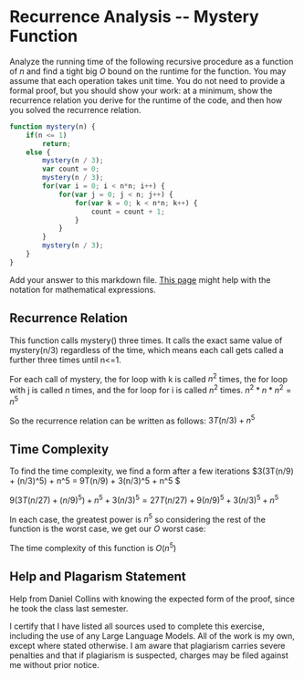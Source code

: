 # Recurrence Analysis -- Mystery Function

Analyze the running time of the following recursive procedure as a function of
$n$ and find a tight big $O$ bound on the runtime for the function. You may
assume that each operation takes unit time. You do not need to provide a formal
proof, but you should show your work: at a minimum, show the recurrence relation
you derive for the runtime of the code, and then how you solved the recurrence
relation.

```javascript
function mystery(n) {
    if(n <= 1)
        return;
    else {
        mystery(n / 3);
        var count = 0;
        mystery(n / 3);
        for(var i = 0; i < n*n; i++) {
            for(var j = 0; j < n; j++) {
                for(var k = 0; k < n*n; k++) {
                    count = count + 1;
                }
            }
        }
        mystery(n / 3);
    }
}
```

Add your answer to this markdown file. [This
page](https://docs.github.com/en/get-started/writing-on-github/working-with-advanced-formatting/writing-mathematical-expressions)
might help with the notation for mathematical expressions.

## Recurrence Relation

This function calls mystery() three times. It calls the exact same value of mystery(n/3) regardless of the time, which means each call gets called a further three times until n<=1. 

For each call of mystery, the for loop with k is called $n^2$ times, the for loop with j is called $n$ times, and the for loop for i is called $n^2$ times. $n^2 * n * n^2 = n^5$

So the recurrence relation can be written as follows: $3T(n/3) + n^5$

## Time Complexity

To find the time complexity, we find a form after a few iterations
$3(3T(n/9) + (n/3)^5) + n^5 = 9T(n/9) + 3(n/3)^5 + n^5 $

$9(3T(n/27) + (n/9)^5) + n^5 + 3(n/3)^5 = 27T(n/27) + 9(n/9)^5 + 3(n/3)^5 + n^5$

In each case, the greatest power is $n^5$ so considering the rest of the function is the worst case, we get our $O$ worst case:

The time complexity of this function is $O(n^5)$

## Help and Plagarism Statement

Help from Daniel Collins with knowing the expected form of the proof, since he took the class last semester.

I certify that I have listed all sources used to complete this exercise, including the use of any Large Language Models. All of the work is my own, except where stated otherwise. I am aware that plagiarism carries severe penalties and that if plagiarism is suspected, charges may be filed against me without prior notice.
